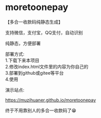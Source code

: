 # moretoonepay

【多合一收款码纯静态生成】

支持微信，支付宝，QQ支付，自动识别

纯静态，方便部署

部署方式:  
1.下载下来本项目  
2.修改index.html文件里的内容为你自己的  
3.部署到github或gitee等平台  
4.使用  

演示站点:

https://muzihuaner.github.io/moretoonepay


终于不用靠别人的多合一收款码了😁
